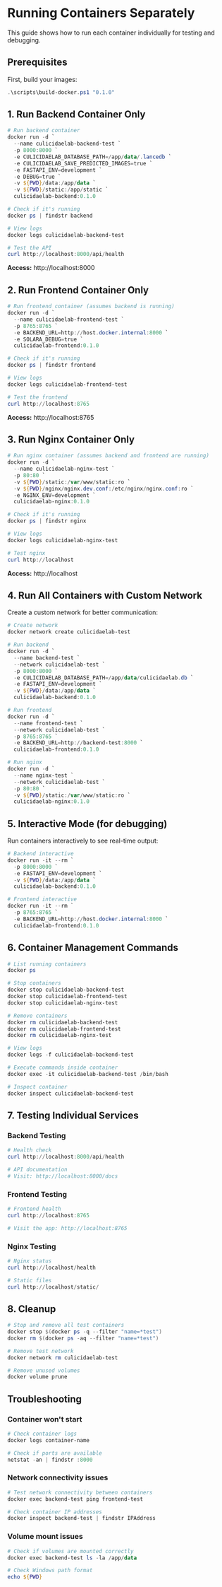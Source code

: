 # Running Containers Separately

This guide shows how to run each container individually for testing and debugging.

## Prerequisites

First, build your images:
```powershell
.\scripts\build-docker.ps1 "0.1.0"
```

## 1. Run Backend Container Only

```powershell
# Run backend container
docker run -d `
  --name culicidaelab-backend-test `
  -p 8000:8000 `
  -e CULICIDAELAB_DATABASE_PATH=/app/data/.lancedb `
  -e CULICIDAELAB_SAVE_PREDICTED_IMAGES=true `
  -e FASTAPI_ENV=development `
  -e DEBUG=true `
  -v ${PWD}/data:/app/data `
  -v ${PWD}/static:/app/static `
  culicidaelab-backend:0.1.0

# Check if it's running
docker ps | findstr backend

# View logs
docker logs culicidaelab-backend-test

# Test the API
curl http://localhost:8000/api/health
```

**Access:** http://localhost:8000

## 2. Run Frontend Container Only

```powershell
# Run frontend container (assumes backend is running)
docker run -d `
  --name culicidaelab-frontend-test `
  -p 8765:8765 `
  -e BACKEND_URL=http://host.docker.internal:8000 `
  -e SOLARA_DEBUG=true `
  culicidaelab-frontend:0.1.0

# Check if it's running
docker ps | findstr frontend

# View logs
docker logs culicidaelab-frontend-test

# Test the frontend
curl http://localhost:8765
```

**Access:** http://localhost:8765

## 3. Run Nginx Container Only

```powershell
# Run nginx container (assumes backend and frontend are running)
docker run -d `
  --name culicidaelab-nginx-test `
  -p 80:80 `
  -v ${PWD}/static:/var/www/static:ro `
  -v ${PWD}/nginx/nginx.dev.conf:/etc/nginx/nginx.conf:ro `
  -e NGINX_ENV=development `
  culicidaelab-nginx:0.1.0

# Check if it's running
docker ps | findstr nginx

# View logs
docker logs culicidaelab-nginx-test

# Test nginx
curl http://localhost
```

**Access:** http://localhost

## 4. Run All Containers with Custom Network

Create a custom network for better communication:

```powershell
# Create network
docker network create culicidaelab-test

# Run backend
docker run -d `
  --name backend-test `
  --network culicidaelab-test `
  -p 8000:8000 `
  -e CULICIDAELAB_DATABASE_PATH=/app/data/culicidaelab.db `
  -e FASTAPI_ENV=development `
  -v ${PWD}/data:/app/data `
  culicidaelab-backend:0.1.0

# Run frontend
docker run -d `
  --name frontend-test `
  --network culicidaelab-test `
  -p 8765:8765 `
  -e BACKEND_URL=http://backend-test:8000 `
  culicidaelab-frontend:0.1.0

# Run nginx
docker run -d `
  --name nginx-test `
  --network culicidaelab-test `
  -p 80:80 `
  -v ${PWD}/static:/var/www/static:ro `
  culicidaelab-nginx:0.1.0
```

## 5. Interactive Mode (for debugging)

Run containers interactively to see real-time output:

```powershell
# Backend interactive
docker run -it --rm `
  -p 8000:8000 `
  -e FASTAPI_ENV=development `
  -v ${PWD}/data:/app/data `
  culicidaelab-backend:0.1.0

# Frontend interactive
docker run -it --rm `
  -p 8765:8765 `
  -e BACKEND_URL=http://host.docker.internal:8000 `
  culicidaelab-frontend:0.1.0
```

## 6. Container Management Commands

```powershell
# List running containers
docker ps

# Stop containers
docker stop culicidaelab-backend-test
docker stop culicidaelab-frontend-test
docker stop culicidaelab-nginx-test

# Remove containers
docker rm culicidaelab-backend-test
docker rm culicidaelab-frontend-test
docker rm culicidaelab-nginx-test

# View logs
docker logs -f culicidaelab-backend-test

# Execute commands inside container
docker exec -it culicidaelab-backend-test /bin/bash

# Inspect container
docker inspect culicidaelab-backend-test
```

## 7. Testing Individual Services

### Backend Testing
```powershell
# Health check
curl http://localhost:8000/api/health

# API documentation
# Visit: http://localhost:8000/docs
```

### Frontend Testing
```powershell
# Frontend health
curl http://localhost:8765

# Visit the app: http://localhost:8765
```

### Nginx Testing
```powershell
# Nginx status
curl http://localhost/health

# Static files
curl http://localhost/static/
```

## 8. Cleanup

```powershell
# Stop and remove all test containers
docker stop $(docker ps -q --filter "name=*test")
docker rm $(docker ps -aq --filter "name=*test")

# Remove test network
docker network rm culicidaelab-test

# Remove unused volumes
docker volume prune
```

## Troubleshooting

### Container won't start
```powershell
# Check container logs
docker logs container-name

# Check if ports are available
netstat -an | findstr :8000
```

### Network connectivity issues
```powershell
# Test network connectivity between containers
docker exec backend-test ping frontend-test

# Check container IP addresses
docker inspect backend-test | findstr IPAddress
```

### Volume mount issues
```powershell
# Check if volumes are mounted correctly
docker exec backend-test ls -la /app/data

# Check Windows path format
echo ${PWD}
```